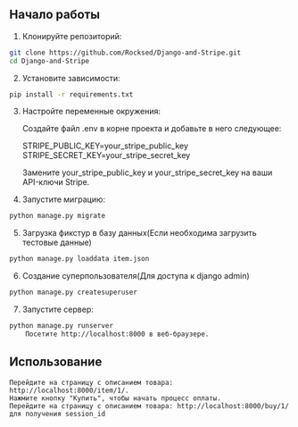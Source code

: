 ## Начало работы

1. Клонируйте репозиторий:
```bash
git clone https://github.com/Rocksed/Django-and-Stripe.git
cd Django-and-Stripe
```

2. Установите зависимости:
```bash
pip install -r requirements.txt
```

3. Настройте переменные окружения:

    Создайте файл .env в корне проекта и добавьте в него следующее:

    STRIPE_PUBLIC_KEY=your_stripe_public_key
    STRIPE_SECRET_KEY=your_stripe_secret_key

    Замените your_stripe_public_key и your_stripe_secret_key на ваши API-ключи Stripe.

4. Запустите миграцию:
```bash
python manage.py migrate
```

5. Загрузка фикстур в базу данных(Если необходима загрузить тестовые данные)
```bash
python manage.py loaddata item.json
```
6. Создание суперпользователя(Для доступа к django admin)
```bash
python manage.py createsuperuser
```

7. Запустите сервер:
```bash
python manage.py runserver
    Посетите http://localhost:8000 в веб-браузере.
```

## Использование

    Перейдите на страницу с описанием товара: http://localhost:8000/item/1/.
    Нажмите кнопку "Купить", чтобы начать процесс оплаты.
    Перейдите на страницу с описанием товара: http://localhost:8000/buy/1/ для получения session_id
